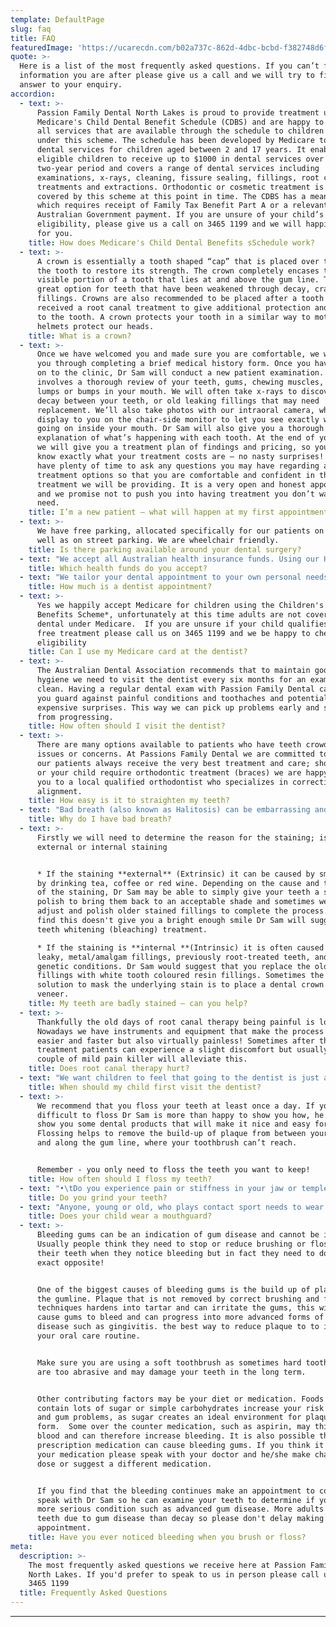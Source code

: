 ```yaml
---
template: DefaultPage
slug: faq
title: FAQ
featuredImage: 'https://ucarecdn.com/b02a737c-862d-4dbc-bcbd-f382748d6f96/'
quote: >-
  Here is a list of the most frequently asked questions. If you can’t find the
  information you are after please give us a call and we will try to find an
  answer to your enquiry.
accordion:
  - text: >-
      Passion Family Dental North Lakes is proud to provide treatment using
      Medicare's Child Dental Benefit Schedule (CDBS) and are happy to bulk bill
      all services that are available through the schedule to children eligible
      under this scheme. The schedule has been developed by Medicare to provide
      dental services for children aged between 2 and 17 years. It enables
      eligible children to receive up to $1000 in dental services over a
      two-year period and covers a range of dental services including
      examinations, x-rays, cleaning, fissure sealing, fillings, root canal
      treatments and extractions. Orthodontic or cosmetic treatment is not
      covered by this scheme at this point in time. The CDBS has a means test,
      which requires receipt of Family Tax Benefit Part A or a relevant
      Australian Government payment. If you are unsure of your child’s
      eligibility, please give us a call on 3465 1199 and we will happily check
      for you.
    title: How does Medicare's Child Dental Benefits sSchedule work?
  - text: >-
      A crown is essentially a tooth shaped “cap” that is placed over the top of
      the tooth to restore its strength. The crown completely encases the entire
      visible portion of a tooth that lies at and above the gum line. This is a
      great option for teeth that have been weakened through decay, cracks or
      fillings. Crowns are also recommended to be placed after a tooth has
      received a root canal treatment to give additional protection and strength
      to the tooth. A crown protects your tooth in a similar way to motorcycle
      helmets protect our heads.
    title: What is a crown?
  - text: >-
      Once we have welcomed you and made sure you are comfortable, we will guide
      you through completing a brief medical history form. Once you have moved
      on to the clinic, Dr Sam will conduct a new patient examination. This
      involves a thorough review of your teeth, gums, chewing muscles, and any
      lumps or bumps in your mouth. We will often take x-rays to discover any
      decay between your teeth, or old leaking fillings that may need
      replacement. We’ll also take photos with our intraoral camera, which we
      display to you on the chair-side monitor to let you see exactly what is
      going on inside your mouth. Dr Sam will also give you a thorough
      explanation of what’s happening with each tooth. At the end of your visit,
      we will give you a treatment plan of findings and pricing, so you will
      know exactly what your treatment costs are – no nasty surprises! You will
      have plenty of time to ask any questions you may have regarding any
      treatment options so that you are comfortable and confident in the
      treatment we will be providing. It is a very open and honest appointment
      and we promise not to push you into having treatment you don’t want or
      need.
    title: I’m a new patient – what will happen at my first appointment?
  - text: >-
      We have free parking, allocated specifically for our patients on site, as
      well as on street parking. We are wheelchair friendly.
    title: Is there parking available around your dental surgery?
  - text: "We accept all Australian health insurance funds. Using our HICAPS facility we will be able to help you to claim back the cover immediately; just bring in your health fund card and leave the rest to us! All you need to do is pay the remaining balance. Nice and easy!\r\n\nWe are preferred provider for HCF. This means that patients with HCF membership under the HCF More For Teeth program, are able to get 100% back on (depending on your level of cover),  all preventative services such as one or two dental examinations per calendar year professional teeth cleaning, fluoride treatment, diagnostic X-rays and custom made sports mouth-guards."
    title: Which health funds do you accept?
  - text: "We tailor your dental appointment to your own personal needs, therefore we can’t predict what dental treatment you’ll need in advance. Instead, we’ll arrange an initial consultation for our dentist to meet you and your teeth. \r\r\n\nThe standard cost of a comprehensive examination, in which we review of your teeth, gums, chewing muscles, and any lumps or bumps in your mouth, take photos with our intraoral camera, which we then display to you on the chair-side monitor to let you see exactly what is going on inside your mouth, is $70. From this exam we can then provide you with a detailed costing of any of the treatments you will have discussed with Dr Sam. This price is before we process any health fund refunds so you may find your exam costs considerably less (depending on your level of insurance cover)."
    title: How much is a dentist appointment?
  - text: >-
      Yes we happily accept Medicare for children using the Children's Dental
      Benefits Scheme*, unfortunately at this time adults are not covered for
      dental under Medicare.  If you are unsure if your child qualifies for this
      free treatment please call us on 3465 1199 and we be happy to check their
      eligibility
    title: Can I use my Medicare card at the dentist?
  - text: >-
      The Australian Dental Association recommends that to maintain good oral
      hygiene we need to visit the dentist every six months for an exam and
      clean. Having a regular dental exam with Passion Family Dental can help
      you guard against painful conditions and toothaches and potentially avoid
      expensive surprises. This way we can pick up problems early and stop decay
      from progressing.
    title: How often should I visit the dentist?
  - text: >-
      There are many options available to patients who have teeth crowding
      issues or concerns. At Passions Family Dental we are committed to ensuring
      our patients always receive the very best treatment and care; should you
      or your child require orthodontic treatment (braces) we are happy to refer
      you to a local qualified orthodontist who specializes in correcting teeth
      alignment.
    title: How easy is it to straighten my teeth?
  - text: "Bad breath (also known as Halitosis) can be embarrassing and unpleasant for those around you. The most common reasons for bad breath are: decay, gum disease, infection, dry mouth or smoking. Some chronic illnesses can also cause bad breath.\r\n\nTo try to avoid bad breath we recommend that you brush your teeth at least twice a day, remembering to floss in between your teeth to ensure all tooth surfaces are as clean as possible. Keeping yourself hydrated is vitally important so make sure you drink plenty of water and even try chewing sugarless gum. \r\n\nIf the bad breath continues, we suggest that you come in for a chat with Dr Sam and he can help you track down the reason for the problem. With a professional clean and a comprehensive examination, he can then determine if it is a tooth or gum issue and advise you what your next steps are. He can teach you correct cleaning techniques so that you can continue your care at home and hopefully avoid similar situations/conditions in the future.  When necessary Dr Sam can refer you to a medical provider to follow up health concerns."
    title: Why do I have bad breath?
  - text: >-
      Firstly we will need to determine the reason for the staining; is it
      external or internal staining


      * If the staining **external** (Extrinsic) it can be caused by smoking or
      by drinking tea, coffee or red wine. Depending on the cause and the depth
      of the staining, Dr Sam may be able to simply give your teeth a scale and
      polish to bring them back to an acceptable shade and sometimes we need to
      adjust and polish older stained fillings to complete the process. If we
      find this doesn't give you a bright enough smile Dr Sam will suggest a
      teeth whitening (bleaching) treatment. 

      * If the staining is **internal **(Intrinsic) it is often caused by old,
      leaky, metal/amalgam fillings, previously root-treated teeth, and other
      genetic conditions. Dr Sam would suggest that you replace the old metal
      fillings with white tooth coloured resin fillings. Sometimes the best
      solution to mask the underlying stain is to place a dental crown or
      veneer.
    title: My teeth are badly stained – can you help?
  - text: >-
      Thankfully the old days of root canal therapy being painful is long gone!
      Nowadays we have instruments and equipment that make the process not only
      easier and faster but also virtually painless! Sometimes after the
      treatment patients can experience a slight discomfort but usually taking a
      couple of mild pain killer will alleviate this.
    title: Does root canal therapy hurt?
  - text: "We want children to feel that going to the dentist is just a part of their everyday life and to have them avoid the fear that some adults experience when going to the dentist. Bring them with you when you come in for your treatment, or when an older brother or sister come in. We can give them a ride in the chair and make the entire experience a fun one. We never push treatment on to a child, we take things nice and easy. At Passion Family Dental we recommend that children first visit a dentist when their baby teeth start to come through. This should be before their second birthday.\r\n\n\r\n\nRemember that even if your baby’s teeth are yet to come through, you can still care for their oral health by wiping their gums with a clean, wet cloth; this will make it easier for when their teeth do erupt as they will be used to having something cleaning their gums."
    title: When should my child first visit the dentist?
  - text: >-
      We recommend that you floss your teeth at least once a day. If you find it
      difficult to floss Dr Sam is more than happy to show you how, he can also
      show you some dental products that will make it nice and easy for you.
      Flossing helps to remove the build-up of plaque from between your teeth
      and along the gum line, where your toothbrush can’t reach.


      Remember - you only need to floss the teeth you want to keep!
    title: How often should I floss my teeth?
  - text: "•\tDo you experience pain or stiffness in your jaw or temple when you first wake up? \r\n\n•\tMaybe your partner has told you that you make grinding sounds with your teeth while you are asleep. \r\n\n•\tAre you aware of clenching your jaw when you are angry, anxious or concentrating? \r\n\n•\tAre your teeth sensitive and do you experience regular headache, jaw joint or ear pain?\r\n\n•\tHave you noticed your teeth are getting wobbly or that you have chipped the enamel off your teeth?\r\n\n•\tDo you have raised tissue on the inside of your cheeks cause by cheek biting?\r\n\nIf you answered “yes” to some of these then chances are that you are a tooth grinder! Tooth grinding, or Bruxism, can have several causes such as: emotional stress and anxiety, mental concentration, nutritional deficiency or dehydration, incorrect tooth alignment etc.  \r\n\nIf you are experiencing any of the above symptoms and think that you maybe grinding your teeth, we suggest that you come in and see us at Passion Family Dental as soon as possible. Dr Sam will carry out a comprehensive examination of your teeth and will possibly take x-rays to check how severe the problem is and how much damage has been done to the teeth and supportive bone.  He may suggest some therapy to help assist in the removal or the reduction of the habit and may advise you to wear a night guard (splint) to help alleviate the problem"
    title: Do you grind your teeth?
  - text: "Anyone, young or old, who plays contact sport needs to wear a mouthguard both during competition and in training sessions. Dental injuries can be very painful and sometimes quite expensive and having your child wear a mouthguard can help them avoid potentially a lifetime of dental treatment and expenses.  \r\n\nMouthguards are made and designed to absorb the shock of a hit to the jaw and to protect the teeth and soft tissue. Loose fitting, over the counter mouthguards can be uncomfortable to wear and can easily be dislodged just when they are needed the most. The custom made mouthguards that we provide our patients at Passion Family Dental offer more protection, more coverage and fit more securely, ensuring more comfortable wear."
    title: Does your child wear a mouthguard?
  - text: >-
      Bleeding gums can be an indication of gum disease and cannot be ignored.
      Usually people think they need to stop or reduce brushing or flossing
      their teeth when they notice bleeding but in fact they need to do the
      exact opposite! 


      One of the biggest causes of bleeding gums is the build up of plaque along
      the gumline. Plaque that is not removed by correct brushing and flossing
      techniques hardens into tartar and can irritate the gums, this will then
      cause gums to bleed and can progress into more advanced forms of gum
      disease such as gingivitis. the best way to reduce plaque to to increase
      your oral care routine. 


      Make sure you are using a soft toothbrush as sometimes hard toothbrushes
      are too abrasive and may damage your teeth in the long term. 


      Other contributing factors may be your diet or medication. Foods that
      contain lots of sugar or simple carbohydrates increase your risk for tooth
      and gum problems, as sugar creates an ideal environment for plaque to
      form.  Some over the counter medication, such as aspirin, may thin the
      blood and can therefore increase bleeding. It is also possible that
      prescription medication can cause bleeding gums. If you think it might be
      your medication please speak with your doctor and he/she make change your
      dose or suggest a different medication.


      If you find that the bleeding continues make an appointment to come in and
      speak with Dr Sam so he can examine your teeth to determine if you have a
      more serious condition such as advanced gum disease. More adults lose
      teeth due to gum disease than decay so please don't delay making this
      appointment.
    title: Have you ever noticed bleeding when you brush or floss?
meta:
  description: >-
    The most frequently asked questions we receive here at Passion Family Dental
    North Lakes. If you'd prefer to speak to us in person please call us on (07)
    3465 1199
  title: Frequently Asked Questions
---
```

****
